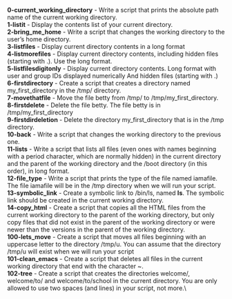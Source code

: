 **0-current_working_directory** - Write a script that prints the absolute path name of the current working directory.\
**1-listit** - Display the contents list of your current directory.\
**2-bring_me_home** - Write a script that changes the working directory to the user’s home directory.\
**3-listfiles** - Display current directory contents in a long format\
**4-listmorefiles** - Display current directory contents, including hidden files (starting with .). Use the long format.\
**5-listfilesdigitonly** - Display current directory contents.
Long format
with user and group IDs displayed numerically
And hidden files (starting with .)\
**6-firstdirectory** - Create a script that creates a directory named my_first_directory in the /tmp/ directory.\
**7-movethatfile** - Move the file betty from /tmp/ to /tmp/my_first_directory.\
**8-firstdelete** - Delete the file betty.
The file betty is in /tmp/my_first_directory\
**9-firstdirdeletion** - Delete the directory my_first_directory that is in the /tmp directory.\
**10-back** - Write a script that changes the working directory to the previous one.\
**11-lists** - Write a script that lists all files (even ones with names beginning with a period character, which are normally hidden) in the current directory and the parent of the working directory and the /boot directory (in this order), in long format.\
**12-file_type** - Write a script that prints the type of the file named iamafile. The file iamafile will be in the /tmp directory when we will run your script.\
**13-symbolic_link** - Create a symbolic link to /bin/ls, named __ls__. The symbolic link should be created in the current working directory.\
**14-copy_html** - Create a script that copies all the HTML files from the current working directory to the parent of the working directory, but only copy files that did not exist in the parent of the working directory or were newer than the versions in the parent of the working directory.\
**100-lets_move** - Create a script that moves all files beginning with an uppercase letter to the directory /tmp/u.
You can assume that the directory /tmp/u will exist when we will run your script\
**101-clean_emacs** - Create a script that deletes all files in the current working directory that end with the character ~.\
**102-tree** - Create a script that creates the directories welcome/, welcome/to/ and welcome/to/school in the current directory.
You are only allowed to use two spaces (and lines) in your script, not more.\
